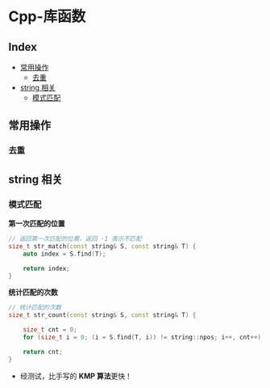 Cpp-库函数
===

Index
---
<!-- TOC -->

- [常用操作](#常用操作)
  - [去重](#去重)
- [string 相关](#string-相关)
  - [模式匹配](#模式匹配)

<!-- /TOC -->

## 常用操作

### 去重


## string 相关

### 模式匹配

**第一次匹配的位置**
```C++
// 返回第一次匹配的位置，返回 -1 表示不匹配
size_t str_match(const string& S, const string& T) {
    auto index = S.find(T);

    return index;
}
```

**统计匹配的次数**
```C++
// 统计匹配的次数
size_t str_count(const string& S, const string& T) {

    size_t cnt = 0;
    for (size_t i = 0; (i = S.find(T, i)) != string::npos; i++, cnt++);

    return cnt;
}
```
- 经测试，比手写的 **KMP 算法**更快！

